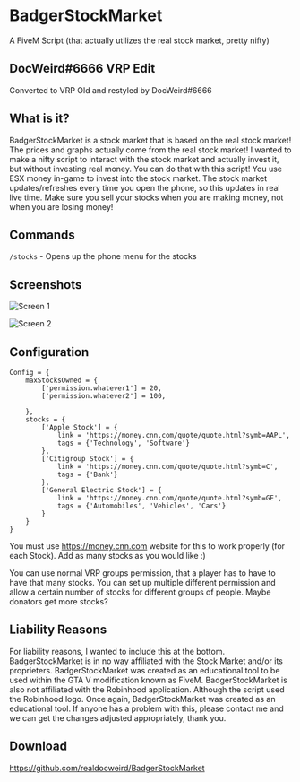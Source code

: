 # BadgerStockMarket
A FiveM Script (that actually utilizes the real stock market, pretty nifty)
## DocWeird#6666 VRP Edit
Converted to VRP Old and restyled by DocWeird#6666
## What is it?
BadgerStockMarket is a stock market that is based on the real stock market! The prices and graphs actually come from the real stock market! I wanted to make a nifty script to interact with the stock market and actually invest it, but without investing real money. You can do that with this script! You use ESX money in-game to invest into the stock market. The stock market updates/refreshes every time you open the phone, so this updates in real live time. Make sure you sell your stocks when you are making money, not when you are losing money!
## Commands
`/stocks` - Opens up the phone menu for the stocks
## Screenshots
![Screen 1](https://cdn.discordapp.com/attachments/730420750661713963/731538155408326756/unknown.png)

![Screen 2](https://cdn.discordapp.com/attachments/730420750661713963/731538391908221008/unknown.png)


## Configuration
```
Config = {
	maxStocksOwned = {
		['permission.whatever1'] = 20,
		['permission.whatever2'] = 100,

	},
	stocks = {
		['Apple Stock'] = {
			link = 'https://money.cnn.com/quote/quote.html?symb=AAPL',
			tags = {'Technology', 'Software'}
		},
		['Citigroup Stock'] = {
			link = 'https://money.cnn.com/quote/quote.html?symb=C',
			tags = {'Bank'}
		},
		['General Electric Stock'] = {
			link = 'https://money.cnn.com/quote/quote.html?symb=GE',
			tags = {'Automobiles', 'Vehicles', 'Cars'}
		}
	}
}
```
You must use https://money.cnn.com website for this to work properly (for each Stock). Add as many stocks as you would like :)

You can use normal VRP groups permission, that a player has to have to have that many stocks. You can set up multiple different permission and allow a certain number of stocks for different groups of people. Maybe donators get more stocks?

## Liability Reasons
For liability reasons, I wanted to include this at the bottom. BadgerStockMarket is in no way affiliated with the Stock Market and/or its proprieters. BadgerStockMarket was created as an educational tool to be used within the GTA V modification known as FiveM. BadgerStockMarket is also not affiliated with the Robinhood application. Although the script used the Robinhood logo. Once again, BadgerStockMarket was created as an educational tool. If anyone has a problem with this, please contact me and we can get the changes adjusted appropriately, thank you.

## Download

https://github.com/realdocweird/BadgerStockMarket
